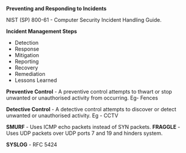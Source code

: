 **Preventing and Responding to Incidents**

NIST (SP) 800-61 - Computer Security Incident Handling Guide.

**Incident Management Steps**
- Detection
- Response
- Mitigation
- Reporting
- Recovery
- Remediation
- Lessons Learned


**Preventive Control** - A preventive control attempts to thwart or stop unwanted or unauthorised activity from occurring.  Eg- Fences

**Detective Control** - A detective control attempts to discover or detect unwanted or unauthorised activity. Eg - CCTV

**SMURF** - Uses ICMP echo packets instead of SYN packets. 
**FRAGGLE** - Uses UDP packets over UDP ports 7 and 19 and hinders system. 

**SYSLOG** - RFC 5424 
